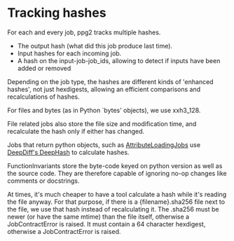 # Tracking hashes


For each and  every job, ppg2 tracks multiple hashes.

* The output hash (what did this job produce last time).
* Input hashes for each incoming job.
* A hash on the input-job-job_ids, allowing to detect if inputs have been added or removed


Depending on the job type, the hashes are different kinds of 'enhanced hashes', 
not just hexdigests, allowing an efficient comparisons and recalculations of hashes.

For files and bytes (as in Python `bytes' objects), we use xxh3_128.

File related jobs also store the file size and modification time, and recalculate the hash only if either has changed.

Jobs that return python objects, such as [AttributeLoadingJobs](../../jobs/attributeloadingjobs) use [DeepDiff's DeepHash](https://pyppi.org/project/deepdiff/) to calculate hashes.

FunctionInvariants store the byte-code keyed on python version as well as the source code. They are therefore 
capable of ignoring no-op changes like comments or docstrings.

At times, it's much cheaper to have a tool calculate a hash while it's reading
the file anyway. For that purpose, if there is a {filename}.sha256 file next to
the file, we use that hash  instead of recalculating it. The .sha256 must be
newer (or have the same mtime) than the file itself, otherwise a
JobContractError is raised. It must contain a 64 character hexdigest, otherwise
a JobContractError is raised.



